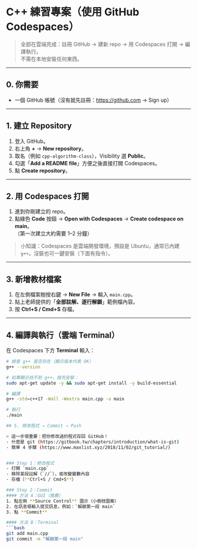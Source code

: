 # C++ 練習專案（使用 GitHub Codespaces）

> 全部在雲端完成：註冊 GitHub → 建新 repo → 用 Codespaces 打開 → 編譯執行。  
> 不需在本地安裝任何東西。

---

## 0. 你需要
- 一個 GitHub 帳號（沒有就先註冊：https://github.com → Sign up）

---

## 1. 建立 Repository
1. 登入 GitHub。
2. 右上角 **+** → **New repository**。
3. 取名（例如 `cpp-algorithm-class`），Visibility 選 **Public**。
4. 勾選「**Add a README file**」方便之後直接打開 Codespaces。
5. 點 **Create repository**。

---

## 2. 用 Codespaces 打開
1. 進到你剛建立的 repo。
2. 點綠色 **Code** 按鈕 → **Open with Codespaces** → **Create codespace on main**。  
   （第一次建立大約需要 1–2 分鐘）

> 小知識：Codespaces 是雲端開發環境，預設是 Ubuntu，通常已內建 `g++`。沒裝也可一鍵安裝（下面有指令）。

---

## 3. 新增教材檔案
1. 在左側檔案樹按右鍵 → **New File** → 輸入 `main.cpp`。
2. 貼上老師提供的「**全部註解、逐行解鎖**」範例檔內容。
3. 按 **Ctrl+S / Cmd+S** 存檔。

---

## 4. 編譯與執行（雲端 Terminal）
在 Codespaces 下方 **Terminal** 輸入：

```bash
# 檢查 g++ 是否存在（顯示版本代表 OK）
g++ --version

# 如果顯示找不到 g++，就先安裝：
sudo apt-get update -y && sudo apt-get install -y build-essential

# 編譯
g++ -std=c++17 -Wall -Wextra main.cpp -o main

# 執行
./main

## 5. 修改程式 → Commit → Push

> 這一步很重要：把你修改過的程式存回 GitHub！
- 什麼是 git (https://gitbook.tw/chapters/introduction/what-is-git)
- 簡單 4 步驟 (https://www.maxlist.xyz/2018/11/02/git_tutorial/)


### Step 1：修改程式
- 打開 `main.cpp`
- 移除某段註解（`//`），或改變變數內容
- 存檔（**Ctrl+S / Cmd+S**）

### Step 2：Commit
#### 方法 A：GUI（推薦）
1. 點左側 **Source Control** 圖示（小樹枝圖案）
2. 在訊息框輸入提交訊息，例如：`解鎖第一段 main`
3. 點 **Commit**

#### 方法 B：Terminal
```bash
git add main.cpp
git commit -m "解鎖第一段 main"